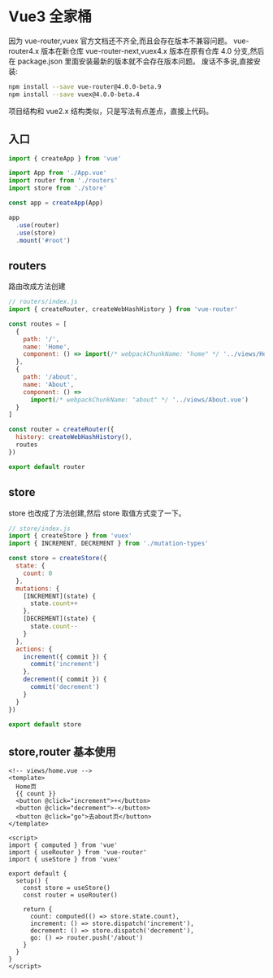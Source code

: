 # Vue3 全家桶

因为 vue-router,vuex 官方文档还不齐全,而且会存在版本不兼容问题。
vue-router4.x 版本在新仓库 vue-router-next,vuex4.x 版本在原有仓库 4.0 分支,然后在 package.json 里面安装最新的版本就不会存在版本问题。
废话不多说,直接安装:

```bash
npm install --save vue-router@4.0.0-beta.9
npm install --save vuex@4.0.0-beta.4
```

项目结构和 vue2.x 结构类似，只是写法有点差点，直接上代码。

## 入口

```js
import { createApp } from 'vue'

import App from './App.vue'
import router from './routers'
import store from './store'

const app = createApp(App)

app
  .use(router)
  .use(store)
  .mount('#root')
```

## routers

路由改成方法创建

```js
// routers/index.js
import { createRouter, createWebHashHistory } from 'vue-router'

const routes = [
  {
    path: '/',
    name: 'Home',
    component: () => import(/* webpackChunkName: "home" */ '../views/Home.vue')
  },
  {
    path: '/about',
    name: 'About',
    component: () =>
      import(/* webpackChunkName: "about" */ '../views/About.vue')
  }
]

const router = createRouter({
  history: createWebHashHistory(),
  routes
})

export default router
```

## store

store 也改成了方法创建,然后 store 取值方式变了一下。

```js
// store/index.js
import { createStore } from 'vuex'
import { INCREMENT, DECREMENT } from './mutation-types'

const store = createStore({
  state: {
    count: 0
  },
  mutations: {
    [INCREMENT](state) {
      state.count++
    },
    [DECREMENT](state) {
      state.count--
    }
  },
  actions: {
    increment({ commit }) {
      commit('increment')
    },
    decrement({ commit }) {
      commit('decrement')
    }
  }
})

export default store
```

## store,router 基本使用

```vue
<!-- views/home.vue -->
<template>
  Home页
  {{ count }}
  <button @click="increment">+</button>
  <button @click="decrement">-</button>
  <button @click="go">去about页</button>
</template>

<script>
import { computed } from 'vue'
import { useRouter } from 'vue-router'
import { useStore } from 'vuex'

export default {
  setup() {
    const store = useStore()
    const router = useRouter()

    return {
      count: computed(() => store.state.count),
      increment: () => store.dispatch('increment'),
      decrement: () => store.dispatch('decrement'),
      go: () => router.push('/about')
    }
  }
}
</script>
```

<Vssue />

